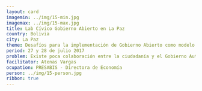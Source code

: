 ```yaml
---
layout: card
imagemin: ../img/15-min.jpg
imagemax: ../img/15-max.jpg
title: Lab Cívico Gobierno Abierto en La Paz
country: Bolivia
city: La Paz
theme: Desafíos para la implementación de Gobierno Abierto como modelo de Gestión Pública en ámbitos locales
period: 27 y 28 de julio 2017
problem: Existe poca colaboración entre la ciudadanía y el Gobierno Autónomo Municipal de La Paz para la construcción conjunta de políticas públicas
facilitator: Atenas Vargas
ocupation: PRESABIS - Directora de Economía
person: ../img/15-person.jpg
ribbon: true
---
```

